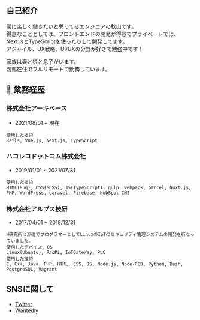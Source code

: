 ## 自己紹介
常に楽しく働きたいと思ってるエンジニアの秋山です。  
得意なこととしては、フロントエンドの開発が得意でプライベートでは、Next.jsとTypeScriptを使ったりして開発してます。  
アジャイル、UX戦略、UI/UXの分野が好きで勉強中です！  

家族は妻と娘と息子がいます。  
函館在住でフルリモートで勤務しています。  

## 📜 業務経歴
### 株式会社アーキベース
- 2021/08/01 ~ 現在

```
使用した技術
Rails, Vue.js, Next.js, TypeScript
```


### ハコレコドットコム株式会社
- 2019/01/01 ~ 2021/07/31

```
使用した技術  
HTML(Pug), CSS(SCSS), JS(TypeScript), gulp, webpack, parcel, Nuxt.js, PHP, WordPress, Laravel, Firebase, HubSpot CMS 
``` 

### 株式会社アルプス技研
- 2017/04/01 ~ 2018/12/31

```
H研究所に派遣でプログラマーとしてLinuxのIoTのセキュリティ管理システムの開発を行なっていました。  
使用したデバイス, OS  
Linux(Ubuntu), RasPi, IoTGateWay, PLC  
使用した技術  
C, C++, Java, PHP, HTML, CSS, JS, Node.js, Node-RED, Python, Bash, PostgreSQL, Vagrant  
```

## SNSに関して
- [Twitter](https://twitter.com/yusuke_akiyama_)
- [Wantedly](https://www.wantedly.com/id/yusuke_akiyama_)
